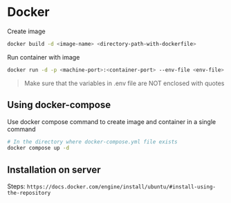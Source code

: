 # Docker

Create image
```sh
docker build -d <image-name> <directory-path-with-dockerfile>
```

Run container with image
```sh
docker run -d -p <machine-port>:<container-port> --env-file <env-file> --name <container-name>
```

> Make sure that the variables in .env file are NOT enclosed with quotes

## Using docker-compose

Use docker compose command to create image and container in a single command
```sh
# In the directory where docker-compose.yml file exists
docker compose up -d
```

## Installation on server

Steps: `https://docs.docker.com/engine/install/ubuntu/#install-using-the-repository`
